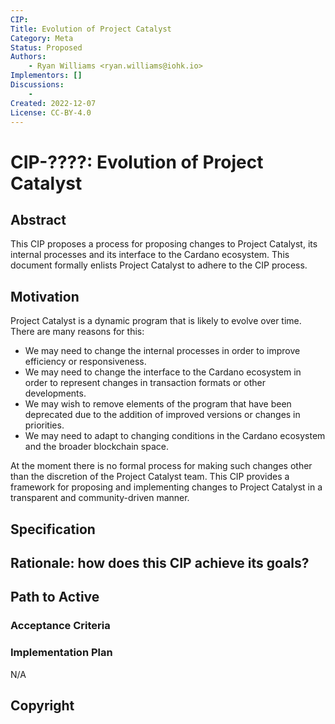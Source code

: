 ```yaml
---
CIP:
Title: Evolution of Project Catalyst
Category: Meta
Status: Proposed
Authors:
    - Ryan Williams <ryan.williams@iohk.io>
Implementors: []
Discussions:
    - 
Created: 2022-12-07
License: CC-BY-4.0
---
```


# CIP-????: Evolution of Project Catalyst

## Abstract
This CIP proposes a process for proposing changes to Project Catalyst, its internal processes and its interface to the Cardano ecosystem. This document formally enlists Project Catalyst to adhere to the CIP process. 

## Motivation
<!-- A clear explanation that introduces the reason for a proposal, its use cases and stakeholders. If the CIP changes an established design then it must outline design issues that motivate a rework. For complex proposals, authors must write a Cardano Problem Statement (CPS) as defined in CIP-9999 and link to it as the `Motivation`. -->
Project Catalyst is a dynamic program that is likely to evolve over time. There are many reasons for this:

- We may need to change the internal processes in order to improve efficiency or responsiveness.
- We may need to change the interface to the Cardano ecosystem in order to represent changes in transaction formats or other developments.
- We may wish to remove elements of the program that have been deprecated due to the addition of improved versions or changes in priorities.
- We may need to adapt to changing conditions in the Cardano ecosystem and the broader blockchain space.

At the moment there is no formal process for making such changes other than the discretion of the Project Catalyst team. This CIP provides a framework for proposing and implementing changes to Project Catalyst in a transparent and community-driven manner.

## Specification
<!-- The technical specification should describe the proposed improvement in sufficient technical detail. In particular, it should provide enough information that an implementation can be performed solely on the basis of the design in the CIP. This is necessary to facilitate multiple, interoperable implementations. -->

## Rationale: how does this CIP achieve its goals?
<!-- The rationale fleshes out the specification by describing what motivated the design and what led to particular design decisions. It should describe alternate designs considered and related work. The rationale should provide evidence of consensus within the community and discuss significant objections or concerns raised during the discussion.

It must also explain how the proposal affects the backward compatibility of existing solutions when applicable. If the proposal responds to a CPS, the 'Rationale' section should explain how it addresses the CPS, and answer any questions that the CPS poses for potential solutions.
-->

## Path to Active

### Acceptance Criteria
<!-- Describes what are the acceptance criteria whereby a proposal becomes 'Active' -->

### Implementation Plan
<!-- A plan to meet those criteria. Or `N/A` if not applicable. -->
N/A

## Copyright
<!-- The CIP must be explicitly licensed under acceptable copyright terms. -->

[CC-BY-4.0]: https://creativecommons.org/licenses/by/4.0/legalcode
[Apache-2.0]: http://www.apache.org/licenses/LICENSE-2.0